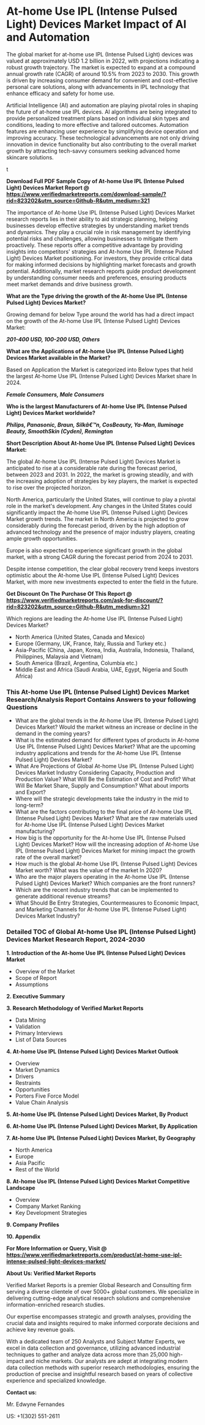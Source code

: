 <meta name="title" content="Global  At-home Use IPL (Intense Pulsed Light) Devices Market Impact of AI and Automation"><meta name="description" content="  The global market for at-home use IPL (Intense Pulsed Light) devices was valued at approximately USD 1.2 billion in 2022, with projections indicating a robust growth"><meta name="title" content=" At-home Use IPL (Intense Pulsed Light) Devices Market Size, Share, Scope, Trends, Growth, Opportunities, Analysis, Forecast"> <h1>At-home Use IPL (Intense Pulsed Light) Devices Market Impact of AI and Automation</h1> <p>The global market for at-home use IPL (Intense Pulsed Light) devices was valued at approximately USD 1.2 billion in 2022, with projections indicating a robust growth trajectory. The market is expected to expand at a compound annual growth rate (CAGR) of around 10.5% from 2023 to 2030. This growth is driven by increasing consumer demand for convenient and cost-effective personal care solutions, along with advancements in IPL technology that enhance efficacy and safety for home use.</p> <p>Artificial Intelligence (AI) and automation are playing pivotal roles in shaping the future of at-home use IPL devices. AI algorithms are being integrated to provide personalized treatment plans based on individual skin types and conditions, leading to more effective and tailored outcomes. Automation features are enhancing user experience by simplifying device operation and improving accuracy. These technological advancements are not only driving innovation in device functionality but also contributing to the overall market growth by attracting tech-savvy consumers seeking advanced home skincare solutions.</p> t</p><p id="" class=""><strong>Download Full PDF Sample Copy of At-home Use IPL (Intense Pulsed Light) Devices Market Report @ <a href="https://www.verifiedmarketreports.com/download-sample/?rid=823202&utm_source=Github-R&utm_medium=321" target="_blank">https://www.verifiedmarketreports.com/download-sample/?rid=823202&utm_source=Github-R&utm_medium=321</a></strong></p><p>The importance of&nbsp;At-home Use IPL (Intense Pulsed Light) Devices Market research reports lies in their ability to aid strategic planning, helping businesses develop effective strategies by understanding market trends and dynamics. They play a crucial role in risk management by identifying potential risks and challenges, allowing businesses to mitigate them proactively. These reports offer a competitive advantage by providing insights into competitors' strategies and At-home Use IPL (Intense Pulsed Light) Devices Market positioning. For investors, they provide critical data for making informed decisions by highlighting market forecasts and growth potential. Additionally, market research reports guide product development by understanding consumer needs and preferences, ensuring products meet market demands and drive business growth.</p><p><strong>What are the&nbsp;Type driving the growth of the At-home Use IPL (Intense Pulsed Light) Devices Market?</strong></p><p id="" class="">Growing demand for below Type around the world has had a direct impact on the growth of the At-home Use IPL (Intense Pulsed Light) Devices Market:</p><em><strong>201-400 USD, 100-200 USD, Others</strong></em></p><strong>What are the&nbsp;Applications&nbsp;of At-home Use IPL (Intense Pulsed Light) Devices Market available in the Market?</strong></p><p id="" class="">Based on Application the Market is categorized into Below types that held the largest At-home Use IPL (Intense Pulsed Light) Devices Market share In 2024.</p><em><strong>Female Consumers, Male Consumers</strong></em></p><strong>Who is the largest Manufacturers of At-home Use IPL (Intense Pulsed Light) Devices Market worldwide?</strong></p><p><em><strong>Philips, Panasonic, Braun, Silkâ€™n, CosBeauty, Ya-Man, Iluminage Beauty, SmoothSkin (Cyden), Remington</strong></em></p><p id="" class=""><strong>Short Description About At-home Use IPL (Intense Pulsed Light) Devices Market:</strong></p><p>The global At-home Use IPL (Intense Pulsed Light) Devices Market is anticipated to rise at a considerable rate during the forecast period, between 2023 and 2031. In 2022, the market is growing steadily, and with the increasing adoption of strategies by key players, the market is expected to rise over the projected horizon.</p><p>North America, particularly the United States, will continue to play a pivotal role in the market's development. Any changes in the United States could significantly impact the At-home Use IPL (Intense Pulsed Light) Devices Market growth trends. The market in North America is projected to grow considerably during the forecast period, driven by the high adoption of advanced technology and the presence of major industry players, creating ample growth opportunities.</p><p>Europe is also expected to experience significant growth in the global market, with a strong CAGR during the forecast period from 2024 to 2031.</p><p>Despite intense competition, the clear global recovery trend keeps investors optimistic about the At-home Use IPL (Intense Pulsed Light) Devices Market, with more new investments expected to enter the field in the future.</p><p id="" class=""><strong>Get Discount On The Purchase Of This Report @ <a href="https://www.verifiedmarketreports.com/ask-for-discount/?rid=823202&utm_source=Github-R&utm_medium=321" target="_blank">https://www.verifiedmarketreports.com/ask-for-discount/?rid=823202&utm_source=Github-R&utm_medium=321</a></strong></p>Which regions are leading the At-home Use IPL (Intense Pulsed Light) Devices Market?</p><ul><li>North America (United States, Canada and Mexico)</li><li>Europe (Germany, UK, France, Italy, Russia and Turkey etc.)</li><li>Asia-Pacific (China, Japan, Korea, India, Australia, Indonesia, Thailand, Philippines, Malaysia and Vietnam)</li><li>South America (Brazil, Argentina, Columbia etc.)</li><li>Middle East and Africa (Saudi Arabia, UAE, Egypt, Nigeria and South Africa)</li></ul><h3 id="" class="">This At-home Use IPL (Intense Pulsed Light) Devices Market Research/Analysis Report Contains Answers to your following Questions</h3><ul><li>What are the global trends in the At-home Use IPL (Intense Pulsed Light) Devices Market? Would the market witness an increase or decline in the demand in the coming years?</li><li>What is the estimated demand for different types of products in At-home Use IPL (Intense Pulsed Light) Devices Market? What are the upcoming industry applications and trends for the At-home Use IPL (Intense Pulsed Light) Devices Market?</li><li>What Are Projections of Global At-home Use IPL (Intense Pulsed Light) Devices Market Industry Considering Capacity, Production and Production Value? What Will Be the Estimation of Cost and Profit? What Will Be Market Share, Supply and Consumption? What about imports and Export?</li><li>Where will the strategic developments take the industry in the mid to long-term?</li><li>What are the factors contributing to the final price of At-home Use IPL (Intense Pulsed Light) Devices Market? What are the raw materials used for At-home Use IPL (Intense Pulsed Light) Devices Market manufacturing?</li><li>How big is the opportunity for the At-home Use IPL (Intense Pulsed Light) Devices Market? How will the increasing adoption of At-home Use IPL (Intense Pulsed Light) Devices Market for mining impact the growth rate of the overall market?</li><li>How much is the global At-home Use IPL (Intense Pulsed Light) Devices Market worth? What was the value of the market In 2020?</li><li>Who are the major players operating in the At-home Use IPL (Intense Pulsed Light) Devices Market? Which companies are the front runners?</li><li>Which are the recent industry trends that can be implemented to generate additional revenue streams?</li><li>What Should Be Entry Strategies, Countermeasures to Economic Impact, and Marketing Channels for At-home Use IPL (Intense Pulsed Light) Devices Market Industry?</li></ul><h3 id="" class="">Detailed TOC of Global At-home Use IPL (Intense Pulsed Light) Devices Market Research Report, 2024-2030</h3><p id="" class=""><strong>1. Introduction of the At-home Use IPL (Intense Pulsed Light) Devices Market</strong></p><ul><li>Overview of the Market</li><li>Scope of Report</li><li>Assumptions</li></ul><p id="" class=""><strong>2. Executive Summary</strong></p><p id="" class=""><strong>3. Research Methodology of Verified Market Reports</strong></p><ul><li>Data Mining</li><li>Validation</li><li>Primary Interviews</li><li>List of Data Sources</li></ul><p id="" class=""><strong>4. At-home Use IPL (Intense Pulsed Light) Devices Market Outlook</strong></p><ul><li>Overview</li><li>Market Dynamics</li><li>Drivers</li><li>Restraints</li><li>Opportunities</li><li>Porters Five Force Model</li><li>Value Chain Analysis</li></ul><p id="" class=""><strong>5. At-home Use IPL (Intense Pulsed Light) Devices Market, By Product</strong></p><p id="" class=""><strong>6. At-home Use IPL (Intense Pulsed Light) Devices Market, By Application</strong></p><p id="" class=""><strong>7. At-home Use IPL (Intense Pulsed Light) Devices Market, By Geography</strong></p><ul><li>North America</li><li>Europe</li><li>Asia Pacific</li><li>Rest of the World</li></ul><p id="" class=""><strong>8. At-home Use IPL (Intense Pulsed Light) Devices Market Competitive Landscape</strong></p><ul><li>Overview</li><li>Company Market Ranking</li><li>Key Development Strategies</li></ul><p id="" class=""><strong>9. Company Profiles</strong></p><p id="" class=""><strong>10. Appendix</strong></p><p id="" class=""><strong>For More Information or Query, Visit @ <a href="https://www.verifiedmarketreports.com/product/at-home-use-ipl-intense-pulsed-light-devices-market/" target="_blank">https://www.verifiedmarketreports.com/product/at-home-use-ipl-intense-pulsed-light-devices-market/</a></strong></p><p id="" class=""><strong>About Us: Verified Market Reports</strong></p><p id="" class="">Verified Market Reports is a premier Global Research and Consulting firm serving a diverse clientele of over 5000+ global customers. We specialize in delivering cutting-edge analytical research solutions and comprehensive information-enriched research studies.</p><p id="" class="">Our expertise encompasses strategic and growth analyses, providing the crucial data and insights required to make informed corporate decisions and achieve key revenue goals.</p><p id="" class="">With a dedicated team of 250 Analysts and Subject Matter Experts, we excel in data collection and governance, utilizing advanced industrial techniques to gather and analyze data across more than 25,000 high-impact and niche markets. Our analysts are adept at integrating modern data collection methods with superior research methodologies, ensuring the production of precise and insightful research based on years of collective experience and specialized knowledge.</p><p id="" class=""><strong>Contact us:</strong></p><p id="" class="">Mr. Edwyne Fernandes</p><p id="" class="">US: +1(302) 551-2611</p>